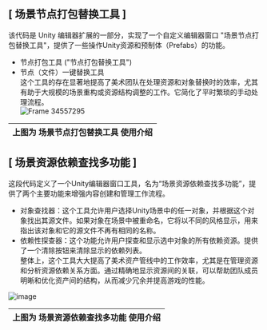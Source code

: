 ## **[ 场景节点打包替换工具 ]**

该代码是 Unity 编辑器扩展的一部分，实现了一个自定义编辑器窗口 "场景节点打包替换工具"，提供了一些操作Unity资源和预制体（Prefabs）的功能。<br>
- 节点打包工具 ("节点打包替换工具")<br>
- 节点（文件）一键替换工具<br>
这个工具的存在显著地提高了美术团队在处理资源和对象替换时的效率，尤其有助于大规模的场景重构或资源结构调整的工作。它简化了平时繁琐的手动处理流程。<br>
![Frame 34557295](https://github.com/Beehcer/UnityTools/assets/52235943/01ea1ab9-e148-4055-916b-547cbe78a9d7)<br>

|     上图为 场景节点打包替换工具 使用介绍     |
|:------------------:|


## **[ 场景资源依赖查找多功能 ]**

这段代码定义了一个Unity编辑器窗口工具，名为“场景资源依赖查找多功能”，提供了两个主要功能来增强内容创建和管理工作流程。<br>
- 对象查找器：这个工具允许用户选择Unity场景中的任一对象，并根据这个对象找出其源文件。如果对象在场景中被重命名，它将以不同的风格显示，用来指出该对象和它的源文件不再有相同的名称。<br>
- 依赖性探查器：这个功能允许用户探查和显示选中对象的所有依赖资源。提供了一个清除按钮来清除显示的依赖列表。<br>
整体上，这个工具大大提高了美术资产管线中的工作效率，尤其是在管理资源和分析资源依赖关系方面。通过精确地显示资源间的关联，可以帮助团队成员明晰和优化资产间的结构，从而减少冗余并提高游戏的性能。<br>

![image](https://github.com/Beehcer/UnityTools/assets/52235943/e5315299-9951-4452-9c3b-85d0bac6c83a)

|     上图为 场景资源依赖查找多功能 使用介绍     |
|:------------------:|
